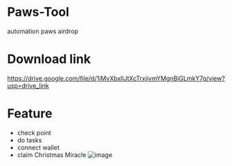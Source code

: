 # Paws-Tool


automation paws airdrop



# Download link

https://drive.google.com/file/d/1jMvXbxlIJtXcTrxjivmYMgnBiGLmkY7q/view?usp=drive_link

# Feature
+ check point
+ do tasks
+ connect wallet
+ claim Christmas Miracle
  ![image](https://github.com/user-attachments/assets/a4d884f3-2ffc-469c-84fe-0ab5e31b0750)
